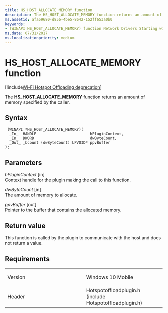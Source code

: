 ```yaml
---
title: HS_HOST_ALLOCATE_MEMORY function
description: The HS_HOST_ALLOCATE_MEMORY function returns an amount of memory specified by the caller.
ms.assetid: afa59680-d85b-4be5-8642-152ff653a0b0
keywords: 
- (WINAPI HS_HOST_ALLOCATE_MEMORY) function Network Drivers Starting with Windows Vista
ms.date: 07/31/2017
ms.localizationpriority: medium
---
```


# HS\_HOST\_ALLOCATE\_MEMORY function

[!include[Wi-Fi Hotspot Offloading deprecation](wi-fi-hotspot-offloading-deprecation.md)]


The **HS\_HOST\_ALLOCATE\_MEMORY** function returns an amount of memory specified by the caller.

Syntax
------

```ManagedCPlusPlus
 (WINAPI *HS_HOST_ALLOCATE_MEMORY)(
  _In_  HANDLE                        hPluginContext,
  _In_  DWORD                         dwByteCount,
  _Out_ _bcount (dwByteCount) LPVOID* ppvBuffer
);
```

Parameters
----------

*hPluginContext* \[in\]  
Context handle for the plugin making the call to this function.

*dwByteCount* \[in\]  
The amount of memory to allocate.

*ppvBuffer* \[out\]  
Pointer to the buffer that contains the allocated memory.

Return value
------------

This function is called by the plugin to communicate with the host and does not return a value.

Requirements
------------

<table>
<colgroup>
<col width="50%" />
<col width="50%" />
</colgroup>
<tbody>
<tr class="odd">
<td><p>Version</p></td>
<td><p>Windows 10 Mobile</p></td>
</tr>
<tr class="even">
<td><p>Header</p></td>
<td>Hotspotoffloadplugin.h (include Hotspotoffloadplugin.h)</td>
</tr>
</tbody>
</table>

 

 




